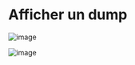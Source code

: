 # Afficher un dump

![image](https://user-images.githubusercontent.com/3501675/73280704-34614300-41ef-11ea-984d-d6a043b7efa7.png)

![image](https://user-images.githubusercontent.com/3501675/73280666-29a6ae00-41ef-11ea-9039-38829ea667ad.png)